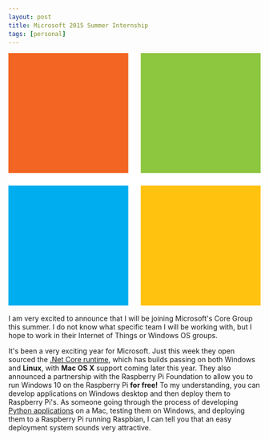 ```yaml
---
layout: post
title: Microsoft 2015 Summer Internship
tags: [personal]
---
```


![Microsoft 2014 Logo](/assets/microsoft-logo.png "Microsoft")

I am very excited to announce that I will be joining Microsoft's Core Group
this summer. I do not know what specific team I will be working with, but I
hope to work in their Internet of Things or Windows OS groups.
<!-- more -->

It's been a very exciting year for Microsoft. Just this week they open sourced
the [.Net Core runtime](https://github.com/dotnet/coreclr), which has builds
passing on both Windows and **Linux**, with **Mac OS X** support coming later
this year. They also announced a partnership with the Raspberry Pi Foundation
to allow you to run Windows 10 on the Raspberry Pi **for free!** To my
understanding, you can develop applications on Windows desktop and then deploy
them to Raspberry Pi's. As someone going through the process of developing
[Python applications](https://github.com/project-nikola) on a Mac, testing them
on Windows, and deploying them to a Raspberry Pi running Raspbian, I can tell
you that an easy deployment system sounds very attractive.
